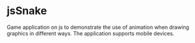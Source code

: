 # jsSnake
Game application on js to demonstrate the use of animation when drawing graphics in different ways. The application supports mobile devices.
